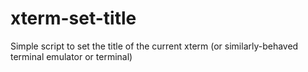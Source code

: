 # xterm-set-title
Simple script to set the title of the current xterm (or similarly-behaved terminal emulator or terminal)

